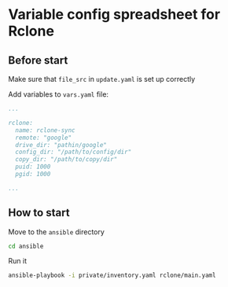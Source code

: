 # Variable config spreadsheet for Rclone

## Before start 
Make sure that `file_src` in `update.yaml` is set up correctly

Add variables to `vars.yaml` file:

```yaml
...

rclone:
  name: rclone-sync
  remote: "google"
  drive_dir: "pathin/google"
  config_dir: "/path/to/config/dir"
  copy_dir: "/path/to/copy/dir"
  puid: 1000
  pgid: 1000

...
```

## How to start

Move to the `ansible` directory

```bash
cd ansible
```
Run it

```bash
ansible-playbook -i private/inventory.yaml rclone/main.yaml
```